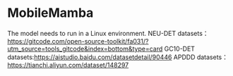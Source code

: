 # MobileMamba

The model needs to run in a Linux environment.
NEU-DET datasets：https://gitcode.com/open-source-toolkit/fa031/?utm_source=tools_gitcode&index=bottom&type=card
GC10-DET datasets:https://aistudio.baidu.com/datasetdetail/90446
APDDD datasets：https://tianchi.aliyun.com/dataset/148297

